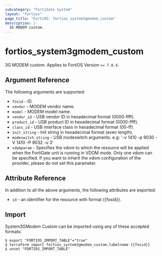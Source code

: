 ```yaml
---
subcategory: "FortiGate System"
layout: "fortios"
page_title: "FortiOS: fortios_system3gmodem_custom"
description: |-
  3G MODEM custom.
---
```


# fortios_system3gmodem_custom
3G MODEM custom. Applies to FortiOS Version `>= 7.0.4`.

## Argument Reference

The following arguments are supported:

* `fosid` - ID.
* `vendor` - MODEM vendor name.
* `model` - MODEM model name.
* `vendor_id` - USB vendor ID in hexadecimal format (0000-ffff).
* `product_id` - USB product ID in hexadecimal format (0000-ffff).
* `class_id` - USB interface class in hexadecimal format (00-ff).
* `init_string` - Init string in hexadecimal format (even length).
* `modeswitch_string` - USB modeswitch arguments. e.g: '-v 1410 -p 9030 -V 1410 -P 9032 -u 3'
* `vdomparam` - Specifies the vdom to which the resource will be applied when the FortiGate unit is running in VDOM mode. Only one vdom can be specified. If you want to inherit the vdom configuration of the provider, please do not set this parameter.


## Attribute Reference

In addition to all the above arguments, the following attributes are exported:
* `id` - an identifier for the resource with format {{fosid}}.

## Import

System3GModem Custom can be imported using any of these accepted formats:
```
$ export "FORTIOS_IMPORT_TABLE"="true"
$ terraform import fortios_system3gmodem_custom.labelname {{fosid}}
$ unset "FORTIOS_IMPORT_TABLE"
```

